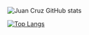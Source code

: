 ![Juan Cruz GitHub stats](https://github-readme-stats.vercel.app/api?username=shift-developer&show_icons=true&theme=radical&count_private=true&include_all_commits=true&hide=stars,prs,issues,contribs)

[![Top Langs](https://github-readme-stats.vercel.app/api/top-langs/?username=shift-developer&theme=radical&count_private=true)](https://github.com/anuraghazra/github-readme-stats)

<!--
**shift-developer/shift-developer** is a ✨ _special_ ✨ repository because its `README.md` (this file) appears on your GitHub profile.

Here are some ideas to get you started:

- 🔭 I’m currently working on ...
- 🌱 I’m currently learning ...
- 👯 I’m looking to collaborate on ...
- 🤔 I’m looking for help with ...
- 💬 Ask me about ...
- 📫 How to reach me: ...
- 😄 Pronouns: ...
- ⚡ Fun fact: ...
-->

